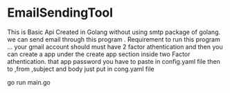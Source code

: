 # EmailSendingTool
This is Basic Api Created in Golang without using smtp package of golang.
we can send email through this program .
Requirement to run this program ...
your gmail account should must have 2 factor athentication and then you can create a app under the create app section inside two Factor athentication.
that app password you have to paste in config.yaml file
then to ,from ,subject and body just put in cong.yaml file 

go run main.go 
